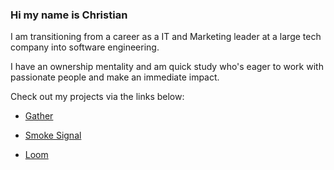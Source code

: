 ### Hi my name is Christian 

I am transitioning from a career as a IT and Marketing leader at a large tech company into software engineering.

I have an ownership mentality and am quick study who's eager to work with passionate people and make an immediate impact.

Check out my projects via the links below:

  * [Gather](https://gather.city)
    
  * [Smoke Signal](https://smokesignal.chat)

  * [Loom](https://loom.shopping)
